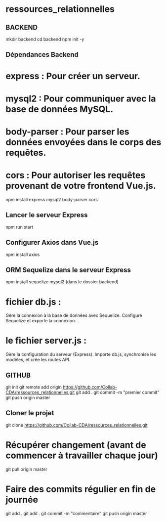 # ressources_relationnelles

## BACKEND
mkdir backend
cd backend
npm init -y

## Dépendances Backend
# express : Pour créer un serveur.
# mysql2 : Pour communiquer avec la base de données MySQL.
# body-parser : Pour parser les données envoyées dans le corps des requêtes.
# cors : Pour autoriser les requêtes provenant de votre frontend Vue.js.
npm install express mysql2 body-parser cors

## Lancer le serveur Express
npm run start

## Configurer Axios dans Vue.js
npm install axios

## ORM Sequelize dans le serveur Express
npm install sequelize mysql2 (dans le dossier backend)

# fichier db.js : 
Gère la connexion à la base de données avec Sequelize.
Configure Sequelize et exporte la connexion.
# le fichier server.js : 
Gère la configuration du serveur (Express).
Importe db.js, synchronise les modèles, et crée les routes API.

## GITHUB
git init
git remote add origin https://github.com/Collab-CDA/ressources_relationnelles.git
git add .
git commit -m "premier commit"
git push origin master

## Cloner le projet
git clone https://github.com/Collab-CDA/ressources_relationnelles.git

# Récupérer changement (avant de commencer à travailler chaque jour)
git pull origin master

# Faire des commits régulier en fin de journée
git add .
git add .
git commit -m "commentaire"
git push origin master